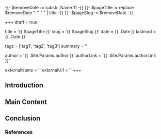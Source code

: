 {{- $removeDate := substr .Name 11 -}}
{{- $pageTitle := replace $removeDate "-" " " | title -}}
{{- $pageSlug := $removeDate -}}

+++
draft = true

title = '{{ $pageTitle }}'
slug = '{{ $pageSlug }}'
date = {{ .Date }}
lastmod = {{ .Date }}

tags = ['tag1', 'tag2', 'tag3']
summary = ''

author = '{{ .Site.Params.author }}'
authorLink = '{{ .Site.Params.authorLink }}'

externalName = ''
externalUrl = ''
+++

## Introduction

<!-- Write the introduction here -->

## Main Content

<!-- Write the main content here -->

## Conclusion

<!-- Write the conclusion here -->

### References

<!-- List any references or further readings here -->
